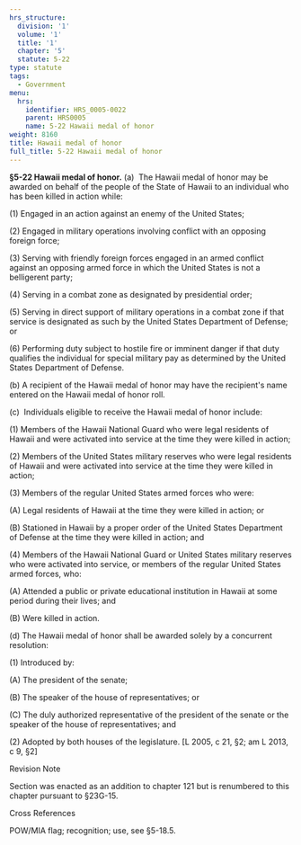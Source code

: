 ```yaml
---
hrs_structure:
  division: '1'
  volume: '1'
  title: '1'
  chapter: '5'
  statute: 5-22
type: statute
tags:
  - Government
menu:
  hrs:
    identifier: HRS_0005-0022
    parent: HRS0005
    name: 5-22 Hawaii medal of honor
weight: 8160
title: Hawaii medal of honor
full_title: 5-22 Hawaii medal of honor
---
```

**§5-22 Hawaii medal of honor.** (a)  The Hawaii medal of honor may be awarded on behalf of the people of the State of Hawaii to an individual who has been killed in action while:

(1) Engaged in an action against an enemy of the United States;

(2) Engaged in military operations involving conflict with an opposing foreign force;

(3) Serving with friendly foreign forces engaged in an armed conflict against an opposing armed force in which the United States is not a belligerent party;

(4) Serving in a combat zone as designated by presidential order;

(5) Serving in direct support of military operations in a combat zone if that service is designated as such by the United States Department of Defense; or

(6) Performing duty subject to hostile fire or imminent danger if that duty qualifies the individual for special military pay as determined by the United States Department of Defense.

(b) A recipient of the Hawaii medal of honor may have the recipient's name entered on the Hawaii medal of honor roll.

(c)  Individuals eligible to receive the Hawaii medal of honor include:

(1) Members of the Hawaii National Guard who were legal residents of Hawaii and were activated into service at the time they were killed in action;

(2) Members of the United States military reserves who were legal residents of Hawaii and were activated into service at the time they were killed in action;

(3) Members of the regular United States armed forces who were:

(A) Legal residents of Hawaii at the time they were killed in action; or

(B) Stationed in Hawaii by a proper order of the United States Department of Defense at the time they were killed in action; and

(4) Members of the Hawaii National Guard or United States military reserves who were activated into service, or members of the regular United States armed forces, who:

(A) Attended a public or private educational institution in Hawaii at some period during their lives; and

(B) Were killed in action.

(d) The Hawaii medal of honor shall be awarded solely by a concurrent resolution:

(1) Introduced by:

(A) The president of the senate;

(B) The speaker of the house of representatives; or

(C) The duly authorized representative of the president of the senate or the speaker of the house of representatives; and

(2) Adopted by both houses of the legislature. [L 2005, c 21, §2; am L 2013, c 9, §2]

Revision Note

Section was enacted as an addition to chapter 121 but is renumbered to this chapter pursuant to §23G-15.

Cross References

POW/MIA flag; recognition; use, see §5-18.5.